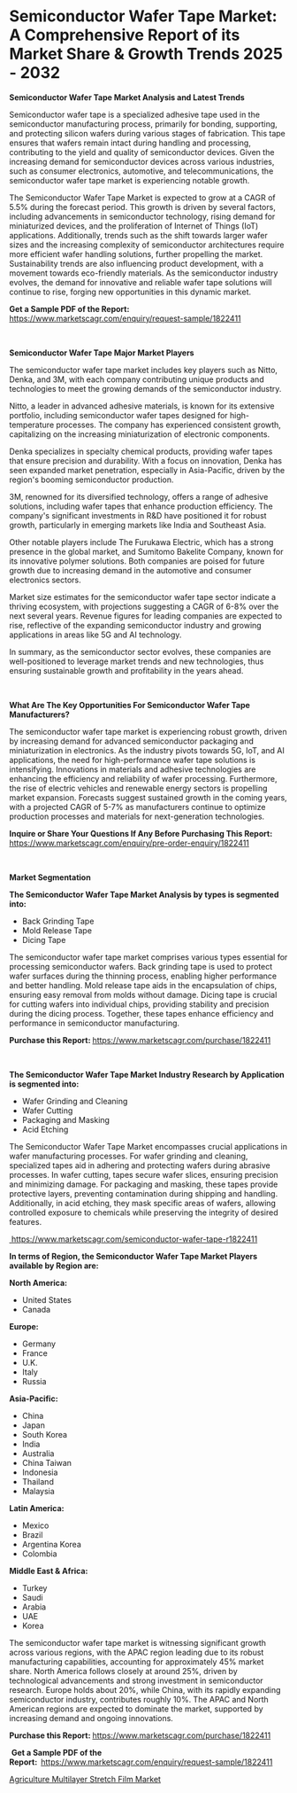 <p><h1>Semiconductor Wafer Tape Market: A Comprehensive Report of its Market Share & Growth Trends 2025 - 2032</h1></p><p><strong>Semiconductor Wafer Tape Market Analysis and Latest Trends</strong></p>
<p><p>Semiconductor wafer tape is a specialized adhesive tape used in the semiconductor manufacturing process, primarily for bonding, supporting, and protecting silicon wafers during various stages of fabrication. This tape ensures that wafers remain intact during handling and processing, contributing to the yield and quality of semiconductor devices. Given the increasing demand for semiconductor devices across various industries, such as consumer electronics, automotive, and telecommunications, the semiconductor wafer tape market is experiencing notable growth.</p><p>The Semiconductor Wafer Tape Market is expected to grow at a CAGR of 5.5% during the forecast period. This growth is driven by several factors, including advancements in semiconductor technology, rising demand for miniaturized devices, and the proliferation of Internet of Things (IoT) applications. Additionally, trends such as the shift towards larger wafer sizes and the increasing complexity of semiconductor architectures require more efficient wafer handling solutions, further propelling the market. Sustainability trends are also influencing product development, with a movement towards eco-friendly materials. As the semiconductor industry evolves, the demand for innovative and reliable wafer tape solutions will continue to rise, forging new opportunities in this dynamic market.</p></p>
<p><strong>Get a Sample PDF of the Report:&nbsp;</strong> <a href="https://www.marketscagr.com/enquiry/request-sample/1822411?utm_campaign=1886&utm_medium=2&utm_source=Github&utm_content=ia&utm_term=03022025&utm_id=semiconductor-wafer-tape">https://www.marketscagr.com/enquiry/request-sample/1822411</a></p>
<p>&nbsp;</p>
<p><strong>Semiconductor Wafer Tape Major Market Players</strong></p>
<p><p>The semiconductor wafer tape market includes key players such as Nitto, Denka, and 3M, with each company contributing unique products and technologies to meet the growing demands of the semiconductor industry. </p><p>Nitto, a leader in advanced adhesive materials, is known for its extensive portfolio, including semiconductor wafer tapes designed for high-temperature processes. The company has experienced consistent growth, capitalizing on the increasing miniaturization of electronic components.</p><p>Denka specializes in specialty chemical products, providing wafer tapes that ensure precision and durability. With a focus on innovation, Denka has seen expanded market penetration, especially in Asia-Pacific, driven by the region's booming semiconductor production.</p><p>3M, renowned for its diversified technology, offers a range of adhesive solutions, including wafer tapes that enhance production efficiency. The company's significant investments in R&D have positioned it for robust growth, particularly in emerging markets like India and Southeast Asia.</p><p>Other notable players include The Furukawa Electric, which has a strong presence in the global market, and Sumitomo Bakelite Company, known for its innovative polymer solutions. Both companies are poised for future growth due to increasing demand in the automotive and consumer electronics sectors.</p><p>Market size estimates for the semiconductor wafer tape sector indicate a thriving ecosystem, with projections suggesting a CAGR of 6-8% over the next several years. Revenue figures for leading companies are expected to rise, reflective of the expanding semiconductor industry and growing applications in areas like 5G and AI technology.</p><p>In summary, as the semiconductor sector evolves, these companies are well-positioned to leverage market trends and new technologies, thus ensuring sustainable growth and profitability in the years ahead.</p></p>
<p>&nbsp;</p>
<p><strong>What Are The Key Opportunities For Semiconductor Wafer Tape Manufacturers?</strong></p>
<p><p>The semiconductor wafer tape market is experiencing robust growth, driven by increasing demand for advanced semiconductor packaging and miniaturization in electronics. As the industry pivots towards 5G, IoT, and AI applications, the need for high-performance wafer tape solutions is intensifying. Innovations in materials and adhesive technologies are enhancing the efficiency and reliability of wafer processing. Furthermore, the rise of electric vehicles and renewable energy sectors is propelling market expansion. Forecasts suggest sustained growth in the coming years, with a projected CAGR of 5-7% as manufacturers continue to optimize production processes and materials for next-generation technologies.</p></p>
<p><strong>Inquire or Share Your Questions If Any Before Purchasing This Report:</strong> <a href="https://www.marketscagr.com/enquiry/pre-order-enquiry/1822411?utm_campaign=1886&utm_medium=2&utm_source=Github&utm_content=ia&utm_term=03022025&utm_id=semiconductor-wafer-tape">https://www.marketscagr.com/enquiry/pre-order-enquiry/1822411</a></p>
<p>&nbsp;</p>
<p><strong>Market Segmentation</strong></p>
<p><strong>The Semiconductor Wafer Tape Market Analysis by types is segmented into:</strong></p>
<p><ul><li>Back Grinding Tape</li><li>Mold Release Tape</li><li>Dicing Tape</li></ul></p>
<p><p>The semiconductor wafer tape market comprises various types essential for processing semiconductor wafers. Back grinding tape is used to protect wafer surfaces during the thinning process, enabling higher performance and better handling. Mold release tape aids in the encapsulation of chips, ensuring easy removal from molds without damage. Dicing tape is crucial for cutting wafers into individual chips, providing stability and precision during the dicing process. Together, these tapes enhance efficiency and performance in semiconductor manufacturing.</p></p>
<p><strong>Purchase this Report:&nbsp;</strong><a href="https://www.marketscagr.com/purchase/1822411?utm_campaign=1886&utm_medium=2&utm_source=Github&utm_content=ia&utm_term=03022025&utm_id=semiconductor-wafer-tape">https://www.marketscagr.com/purchase/1822411</a></p>
<p>&nbsp;</p>
<p><strong>The Semiconductor Wafer Tape Market Industry Research by Application is segmented into:</strong></p>
<p><ul><li>Wafer Grinding and Cleaning</li><li>Wafer Cutting</li><li>Packaging and Masking</li><li>Acid Etching</li></ul></p>
<p><p>The Semiconductor Wafer Tape Market encompasses crucial applications in wafer manufacturing processes. For wafer grinding and cleaning, specialized tapes aid in adhering and protecting wafers during abrasive processes. In wafer cutting, tapes secure wafer slices, ensuring precision and minimizing damage. For packaging and masking, these tapes provide protective layers, preventing contamination during shipping and handling. Additionally, in acid etching, they mask specific areas of wafers, allowing controlled exposure to chemicals while preserving the integrity of desired features.</p></p>
<p><a href="https://www.marketscagr.com/semiconductor-wafer-tape-r1822411?utm_campaign=1886&utm_medium=2&utm_source=Github&utm_content=ia&utm_term=03022025&utm_id=semiconductor-wafer-tape">&nbsp;https://www.marketscagr.com/semiconductor-wafer-tape-r1822411</a></p>
<p><strong>In terms of Region, the Semiconductor Wafer Tape Market Players available by Region are:</strong></p>
<p>
    <p> <strong> North America: </strong>
        <ul>
            <li>United States</li>
            <li>Canada</li>
        </ul>
        </p> 
    <p> <strong> Europe: </strong>
        <ul>
            <li>Germany</li>
            <li>France</li>
            <li>U.K.</li>
            <li>Italy</li>
            <li>Russia</li>
        </ul>
        </p> 
    <p> <strong> Asia-Pacific: </strong>
        <ul>
            <li>China</li>
            <li>Japan</li>
            <li>South Korea</li>
            <li>India</li>
            <li>Australia</li>
            <li>China Taiwan</li>
            <li>Indonesia</li>
            <li>Thailand</li>
            <li>Malaysia</li>
        </ul>
        </p> 
    <p> <strong> Latin America: </strong>
        <ul>
            <li>Mexico</li>
            <li>Brazil</li>
            <li>Argentina Korea</li>
            <li>Colombia</li>
        </ul>
        </p> 
    <p> <strong> Middle East & Africa: </strong>
        <ul>
            <li>Turkey</li>
            <li>Saudi</li>
            <li>Arabia</li>
            <li>UAE</li>
            <li>Korea</li>
        </ul>
    </p>
    </p>
<p><p>The semiconductor wafer tape market is witnessing significant growth across various regions, with the APAC region leading due to its robust manufacturing capabilities, accounting for approximately 45% market share. North America follows closely at around 25%, driven by technological advancements and strong investment in semiconductor research. Europe holds about 20%, while China, with its rapidly expanding semiconductor industry, contributes roughly 10%. The APAC and North American regions are expected to dominate the market, supported by increasing demand and ongoing innovations.</p></p>
<p><strong>Purchase this Report: </strong><a href="https://www.marketscagr.com/purchase/1822411?utm_campaign=1886&utm_medium=2&utm_source=Github&utm_content=ia&utm_term=03022025&utm_id=semiconductor-wafer-tape">https://www.marketscagr.com/purchase/1822411</a></p>
<p>&nbsp;<strong>Get a Sample PDF of the Report:&nbsp;&nbsp;</strong><a href="https://www.marketscagr.com/enquiry/request-sample/1822411?utm_campaign=1886&utm_medium=2&utm_source=Github&utm_content=ia&utm_term=03022025&utm_id=semiconductor-wafer-tape">https://www.marketscagr.com/enquiry/request-sample/1822411</a></p>
<p><strong></strong></p>
<p><p><a href="https://github.com/luckyshygirl/Market-Research-Report-List-7/blob/main/agriculture-multilayer-stretch-film-market.md?utm_campaign=1886&utm_medium=2&utm_source=Github&utm_content=ia&utm_term=03022025&utm_id=semiconductor-wafer-tape">Agriculture Multilayer Stretch Film Market</a></p></p>
